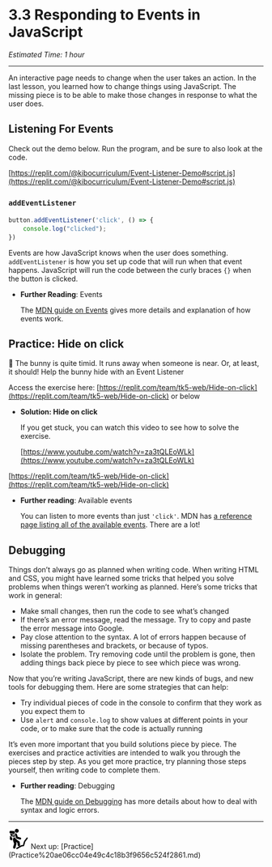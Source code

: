 # 3.3 Responding to Events in JavaScript

*Estimated Time: 1 hour*

---

An interactive page needs to change when the user takes an action. In the last lesson, you learned how to change things using JavaScript. The missing piece is to be able to make those changes in response to what the user does.

## Listening For Events

Check out the demo below. Run the program, and be sure to also look at the code.

[https://replit.com/@kibocurriculum/Event-Listener-Demo#script.js](https://replit.com/@kibocurriculum/Event-Listener-Demo#script.js)

### `addEventListener`

```jsx
button.addEventListener('click', () => {
	console.log("clicked");
})
```

Events are how JavaScript knows when the user does something. `addEventListener` is how you set up code that will run when that event happens. JavaScript will run the code between the curly braces `{}` when the button is clicked.

- **Further Reading**: Events
    
    The [MDN guide on Events](https://developer.mozilla.org/en-US/docs/Learn/JavaScript/Building_blocks/Events) gives more details and explanation of how events work.
    

## Practice: Hide on click

<aside>
🙈 The bunny is quite timid. It runs away when someone is near. Or, at least, it should! Help the bunny hide with an Event Listener

Access the exercise here: [https://replit.com/team/tk5-web/Hide-on-click](https://replit.com/team/tk5-web/Hide-on-click) or below

- **Solution: Hide on click**
    
    If you get stuck, you can watch this video to see how to solve the exercise.
    
    [https://www.youtube.com/watch?v=za3tQLEoWLk](https://www.youtube.com/watch?v=za3tQLEoWLk)
    
</aside>

[https://replit.com/team/tk5-web/Hide-on-click](https://replit.com/team/tk5-web/Hide-on-click)

- **Further reading**: Available events
    
    You can listen to more events than just `'click'`. MDN has [a reference page listing all of the available events](https://developer.mozilla.org/en-US/docs/Web/Events). There are a lot!
    

## Debugging

Things don’t always go as planned when writing code. When writing HTML and CSS, you might have learned some tricks that helped you solve problems when things weren’t working as planned. Here’s some tricks that work in general:

- Make small changes, then run the code to see what’s changed
- If there’s an error message, read the message. Try to copy and paste the error message into Google.
- Pay close attention to the syntax. A lot of errors happen because of missing parentheses and brackets, or because of typos.
- Isolate the problem. Try removing code until the problem is gone, then adding things back piece by piece to see which piece was wrong.

Now that you’re writing JavaScript, there are new kinds of bugs, and new tools for debugging them. Here are some strategies that can help:

- Try individual pieces of code in the console to confirm that they work as you expect them to
- Use `alert` and `console.log` to show values at different points in your code, or to make sure that the code is actually running

It’s even more important that you build solutions piece by piece. The exercises and practice activities are intended to walk you through the pieces step by step. As you get more practice, try planning those steps yourself, then writing code to complete them.

- **Further reading**: Debugging
    
    The [MDN guide on Debugging](https://developer.mozilla.org/en-US/docs/Learn/JavaScript/First_steps/What_went_wrong) has more details about how to deal with syntax and logic errors.
    

---

<aside>
<img src="../Lesson%200%20Learning%20With%20Kibo%206427d2f5f1ae4576a3b083dd8476d915/man-in-hike.png" alt="../Lesson%200%20Learning%20With%20Kibo%206427d2f5f1ae4576a3b083dd8476d915/man-in-hike.png" width="40px" /> Next up: [Practice](Practice%20ae06cc04e49c4c18b3f9656c524f2861.md)

</aside>
